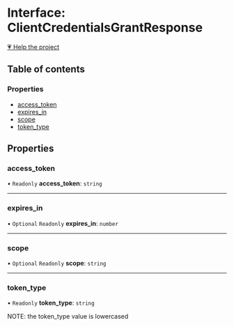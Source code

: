# Interface: ClientCredentialsGrantResponse

[💗 Help the project](https://github.com/sponsors/panva)

## Table of contents

### Properties

- [access\_token](ClientCredentialsGrantResponse.md#access_token)
- [expires\_in](ClientCredentialsGrantResponse.md#expires_in)
- [scope](ClientCredentialsGrantResponse.md#scope)
- [token\_type](ClientCredentialsGrantResponse.md#token_type)

## Properties

### access\_token

• `Readonly` **access\_token**: `string`

___

### expires\_in

• `Optional` `Readonly` **expires\_in**: `number`

___

### scope

• `Optional` `Readonly` **scope**: `string`

___

### token\_type

• `Readonly` **token\_type**: `string`

NOTE: the token_type value is lowercased

